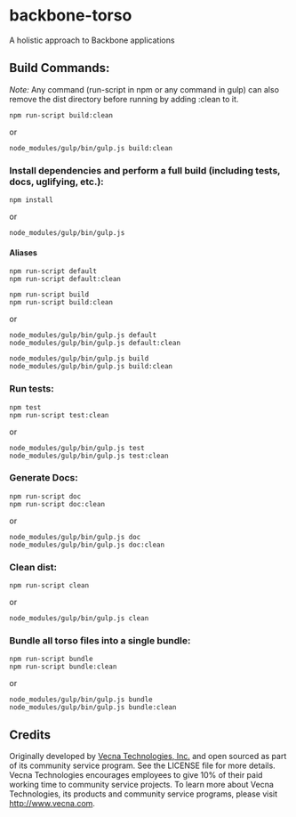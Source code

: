 # backbone-torso
A holistic approach to Backbone applications

## Build Commands:
*Note:* Any command (run-script in npm or any command in gulp) can also remove the dist directory before running by adding :clean to it.
```
npm run-script build:clean
```
or
```
node_modules/gulp/bin/gulp.js build:clean
```

### Install dependencies and perform a full build (including tests, docs, uglifying, etc.):
```
npm install
```
or
```
node_modules/gulp/bin/gulp.js
```

#### Aliases
```
npm run-script default
npm run-script default:clean

npm run-script build
npm run-script build:clean
```
or
```
node_modules/gulp/bin/gulp.js default
node_modules/gulp/bin/gulp.js default:clean

node_modules/gulp/bin/gulp.js build
node_modules/gulp/bin/gulp.js build:clean
```

### Run tests:
```
npm test
npm run-script test:clean
```
or
```
node_modules/gulp/bin/gulp.js test
node_modules/gulp/bin/gulp.js test:clean
```

### Generate Docs:
```
npm run-script doc
npm run-script doc:clean
```
or
```
node_modules/gulp/bin/gulp.js doc
node_modules/gulp/bin/gulp.js doc:clean
```

### Clean dist:
```
npm run-script clean
```
or
```
node_modules/gulp/bin/gulp.js clean
```

### Bundle all torso files into a single bundle:
```
npm run-script bundle
npm run-script bundle:clean
```
or
```
node_modules/gulp/bin/gulp.js bundle
node_modules/gulp/bin/gulp.js bundle:clean
```

## Credits
Originally developed by [Vecna Technologies, Inc.](http://www.vecna.com/) and open sourced as part of its community service program. See the LICENSE file for more details.
Vecna Technologies encourages employees to give 10% of their paid working time to community service projects.
To learn more about Vecna Technologies, its products and community service programs, please visit http://www.vecna.com.
